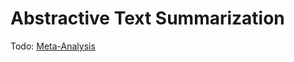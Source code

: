 # Abstractive Text Summarization

Todo: [Meta-Analysis](https://github.com/paruliansaragi/abs/blob/master/Notes/Meta-Analysis.md)

